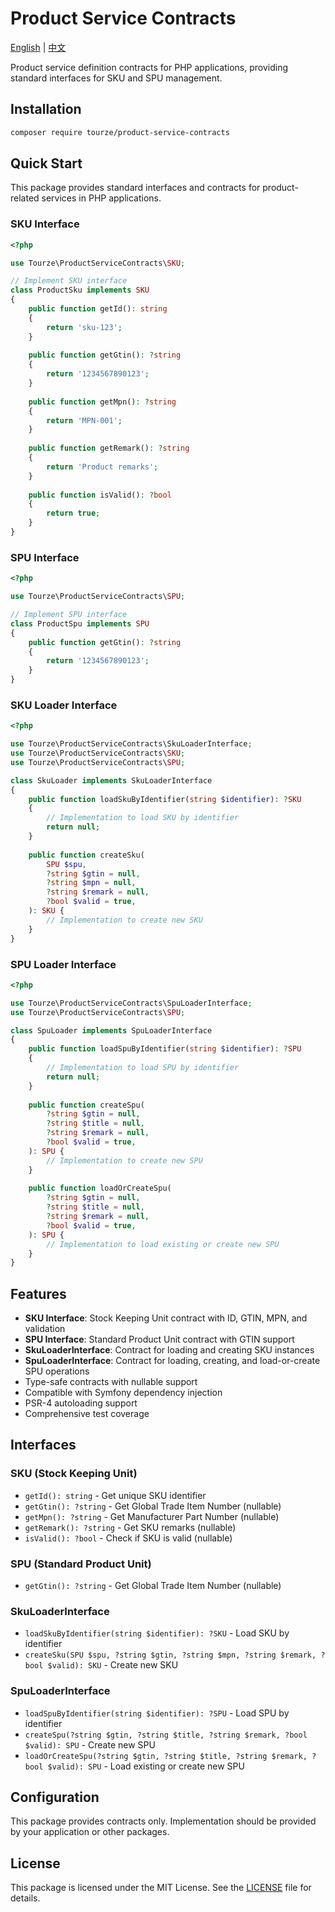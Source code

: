 # Product Service Contracts

[English](README.md) | [中文](README.zh-CN.md)

Product service definition contracts for PHP applications, providing standard interfaces for SKU and SPU management.

## Installation

```bash
composer require tourze/product-service-contracts
```

## Quick Start

This package provides standard interfaces and contracts for product-related services in PHP applications.

### SKU Interface

```php
<?php

use Tourze\ProductServiceContracts\SKU;

// Implement SKU interface
class ProductSku implements SKU
{
    public function getId(): string
    {
        return 'sku-123';
    }
    
    public function getGtin(): ?string
    {
        return '1234567890123';
    }
    
    public function getMpn(): ?string
    {
        return 'MPN-001';
    }
    
    public function getRemark(): ?string
    {
        return 'Product remarks';
    }
    
    public function isValid(): ?bool
    {
        return true;
    }
}
```

### SPU Interface

```php
<?php

use Tourze\ProductServiceContracts\SPU;

// Implement SPU interface  
class ProductSpu implements SPU
{
    public function getGtin(): ?string
    {
        return '1234567890123';
    }
}
```

### SKU Loader Interface

```php
<?php

use Tourze\ProductServiceContracts\SkuLoaderInterface;
use Tourze\ProductServiceContracts\SKU;
use Tourze\ProductServiceContracts\SPU;

class SkuLoader implements SkuLoaderInterface
{
    public function loadSkuByIdentifier(string $identifier): ?SKU
    {
        // Implementation to load SKU by identifier
        return null;
    }
    
    public function createSku(
        SPU $spu,
        ?string $gtin = null,
        ?string $mpn = null,
        ?string $remark = null,
        ?bool $valid = true,
    ): SKU {
        // Implementation to create new SKU
    }
}
```

### SPU Loader Interface

```php
<?php

use Tourze\ProductServiceContracts\SpuLoaderInterface;
use Tourze\ProductServiceContracts\SPU;

class SpuLoader implements SpuLoaderInterface
{
    public function loadSpuByIdentifier(string $identifier): ?SPU
    {
        // Implementation to load SPU by identifier
        return null;
    }
    
    public function createSpu(
        ?string $gtin = null,
        ?string $title = null,
        ?string $remark = null,
        ?bool $valid = true,
    ): SPU {
        // Implementation to create new SPU
    }
    
    public function loadOrCreateSpu(
        ?string $gtin = null,
        ?string $title = null,
        ?string $remark = null,
        ?bool $valid = true,
    ): SPU {
        // Implementation to load existing or create new SPU
    }
}
```

## Features

- **SKU Interface**: Stock Keeping Unit contract with ID, GTIN, MPN, and validation
- **SPU Interface**: Standard Product Unit contract with GTIN support  
- **SkuLoaderInterface**: Contract for loading and creating SKU instances
- **SpuLoaderInterface**: Contract for loading, creating, and load-or-create SPU operations
- Type-safe contracts with nullable support
- Compatible with Symfony dependency injection
- PSR-4 autoloading support
- Comprehensive test coverage

## Interfaces

### SKU (Stock Keeping Unit)
- `getId(): string` - Get unique SKU identifier
- `getGtin(): ?string` - Get Global Trade Item Number (nullable)
- `getMpn(): ?string` - Get Manufacturer Part Number (nullable)
- `getRemark(): ?string` - Get SKU remarks (nullable)
- `isValid(): ?bool` - Check if SKU is valid (nullable)

### SPU (Standard Product Unit)
- `getGtin(): ?string` - Get Global Trade Item Number (nullable)

### SkuLoaderInterface
- `loadSkuByIdentifier(string $identifier): ?SKU` - Load SKU by identifier
- `createSku(SPU $spu, ?string $gtin, ?string $mpn, ?string $remark, ?bool $valid): SKU` - Create new SKU

### SpuLoaderInterface  
- `loadSpuByIdentifier(string $identifier): ?SPU` - Load SPU by identifier
- `createSpu(?string $gtin, ?string $title, ?string $remark, ?bool $valid): SPU` - Create new SPU
- `loadOrCreateSpu(?string $gtin, ?string $title, ?string $remark, ?bool $valid): SPU` - Load existing or create new SPU

## Configuration

This package provides contracts only. Implementation should be provided by your application or other packages.

## License

This package is licensed under the MIT License. See the [LICENSE](LICENSE) file for details.